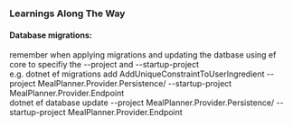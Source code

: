 ### Learnings Along The Way

#### Database migrations:

remember when applying migrations and updating the datbase using ef core to specifiy the --project and --startup-project\
e.g. dotnet ef migrations add AddUniqueConstraintToUserIngredient --project MealPlanner.Provider.Persistence/ --startup-project MealPlanner.Provider.Endpoint\
dotnet ef database update --project MealPlanner.Provider.Persistence/ --startup-project MealPlanner.Provider.Endpoint